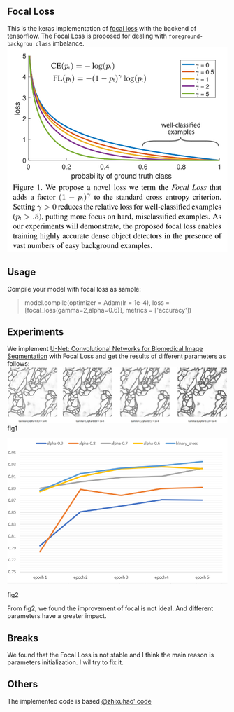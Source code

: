 ## Focal Loss
This is the keras implementation of [focal loss](https://arxiv.org/abs/1708.02002) with the backend of tensorflow. The Focal Loss is proposed for dealing with `foreground-backgrou class` imbalance.
![论文中的结果图Fig1](https://github.com/Atomwh/FocalLoss_Keras/blob/master/images/fig1-focal%20loss%20results.png)

## Usage
Compile your model with focal loss as sample:
>model.compile(optimizer = Adam(lr = 1e-4), loss = [focal_loss(gamma=2,alpha=0.6)], metrics = ['accuracy'])

## Experiments
We implement [U-Net: Convolutional Networks for Biomedical Image Segmentation](http://lmb.informatik.uni-freiburg.de/people/ronneber/u-net/) with Focal Loss and get the results of different parameters as follows:
![不同的图像fig2](https://github.com/Atomwh/FocalLoss_Keras/blob/master/images/fig2-differern%20result.png)
fig1

![曲线图fig3](https://github.com/Atomwh/FocalLoss_Keras/blob/master/images/fig3.png)

fig2

From fig2, we found the improvement of focal is not ideal. And different parameters have a greater impact.
## Breaks
We found that the Focal Loss is not stable and I think the main reason is parameters initialization. I wil try to fix it.

## Others
The implemented code is based [@zhixuhao' code](https://github.com/zhixuhao/unet) 
